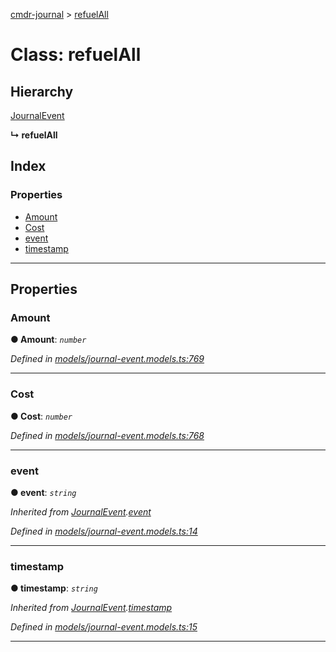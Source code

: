 [cmdr-journal](../README.md) > [refuelAll](../classes/refuelall.md)



# Class: refuelAll

## Hierarchy


 [JournalEvent](journalevent.md)

**↳ refuelAll**







## Index

### Properties

* [Amount](refuelall.md#amount)
* [Cost](refuelall.md#cost)
* [event](refuelall.md#event)
* [timestamp](refuelall.md#timestamp)



---
## Properties
<a id="amount"></a>

###  Amount

**●  Amount**:  *`number`* 

*Defined in [models/journal-event.models.ts:769](https://github.com/chrisbruford/cmdr-journal/blob/5b08b7d/src/models/journal-event.models.ts#L769)*





___

<a id="cost"></a>

###  Cost

**●  Cost**:  *`number`* 

*Defined in [models/journal-event.models.ts:768](https://github.com/chrisbruford/cmdr-journal/blob/5b08b7d/src/models/journal-event.models.ts#L768)*





___

<a id="event"></a>

###  event

**●  event**:  *`string`* 

*Inherited from [JournalEvent](journalevent.md).[event](journalevent.md#event)*

*Defined in [models/journal-event.models.ts:14](https://github.com/chrisbruford/cmdr-journal/blob/5b08b7d/src/models/journal-event.models.ts#L14)*





___

<a id="timestamp"></a>

###  timestamp

**●  timestamp**:  *`string`* 

*Inherited from [JournalEvent](journalevent.md).[timestamp](journalevent.md#timestamp)*

*Defined in [models/journal-event.models.ts:15](https://github.com/chrisbruford/cmdr-journal/blob/5b08b7d/src/models/journal-event.models.ts#L15)*





___



